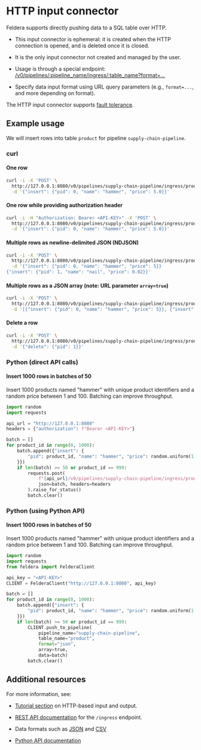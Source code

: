 # HTTP input connector

Feldera supports directly pushing data to a SQL table over HTTP.

* This input connector is ephemeral: it is created when the HTTP
  connection is opened, and is deleted once it is closed.

* It is the only input connector not created and managed by the user.

* Usage is through a special
  endpoint: [/v0/pipelines/:pipeline_name/ingress/:table_name?format=...](/api/push-data-to-a-sql-table)

* Specify data input format using URL query parameters
  (e.g., `format=...`, and more depending on format).

The HTTP input connector supports [fault
tolerance](/pipelines/fault-tolerance).

## Example usage

We will insert rows into table `product` for pipeline `supply-chain-pipeline`.

### curl

#### One row

```bash
curl -i -X 'POST' \
  http://127.0.0.1:8080/v0/pipelines/supply-chain-pipeline/ingress/product?format=json \
  -d '{"insert": {"pid": 0, "name": "hammer", "price": 5.0}}'
```

#### One row while providing authorization header

```bash
curl -i -H "Authorization: Bearer <API-KEY>" -X 'POST' \
  http://127.0.0.1:8080/v0/pipelines/supply-chain-pipeline/ingress/product?format=json \
  -d '{"insert": {"pid": 0, "name": "hammer", "price": 5.0}}'
```

#### Multiple rows as newline-delimited JSON (NDJSON)

```bash
curl -i -X 'POST' \
  http://127.0.0.1:8080/v0/pipelines/supply-chain-pipeline/ingress/product?format=json \
  -d '{"insert": {"pid": 0, "name": "hammer", "price": 5}}
{"insert": {"pid": 1, "name": "nail", "price": 0.02}}'
```

#### Multiple rows as a JSON array (note: URL parameter `array=true`)

```bash
curl -i -X 'POST' \
  http://127.0.0.1:8080/v0/pipelines/supply-chain-pipeline/ingress/product?format=json\&array=true \
  -d '[{"insert": {"pid": 0, "name": "hammer", "price": 5}}, {"insert": {"pid": 1, "name": "nail", "price": 0.02}}]'
```

#### Delete a row

```bash
curl -i -X 'POST' \
  http://127.0.0.1:8080/v0/pipelines/supply-chain-pipeline/ingress/product?format=json \
  -d '{"delete": {"pid": 1}}'
```

### Python (direct API calls)

#### Insert 1000 rows in batches of 50

Insert 1000 products named "hammer" with unique product identifiers
and a random price between 1 and 100. Batching can improve throughput.

```python
import random
import requests

api_url = "http://127.0.0.1:8080"
headers = {"authorization": f"Bearer <API-KEY>"}

batch = []
for product_id in range(0, 1000):
    batch.append({"insert": {
        "pid": product_id, "name": "hammer", "price": random.uniform(1.0, 100.0)
    }})
    if len(batch) >= 50 or product_id == 999:
        requests.post(
            f"{api_url}/v0/pipelines/supply-chain-pipeline/ingress/product?format=json&array=true",
            json=batch, headers=headers
        ).raise_for_status()
        batch.clear()
```

### Python (using Python API)

#### Insert 1000 rows in batches of 50

Insert 1000 products named "hammer" with unique product identifiers
and a random price between 1 and 100. Batching can improve throughput.

```python
import random
import requests
from feldera import FelderaClient

api_key = "<API-KEY>"
CLIENT = FelderaClient("http://127.0.0.1:8080", api_key)

batch = []
for product_id in range(0, 1000):
    batch.append({"insert": {
        "pid": product_id, "name": "hammer", "price": random.uniform(1.0, 100.0)
    }})
    if len(batch) >= 50 or product_id == 999:
        CLIENT.push_to_pipeline(
            pipeline_name="supply-chain-pipeline",
            table_name="product",
            format="json",
            array=true,
            data=batch)
        batch.clear()
```

## Additional resources

For more information, see:

* [Tutorial section](/tutorials/basics/part2) on HTTP-based input and output.

* [REST API documentation](/api/push-data-to-a-sql-table) for the `/ingress` endpoint.

* Data formats such as [JSON](/formats/json) and
  [CSV](/formats/csv)

* [Python API documentation](pathname:///python/)
